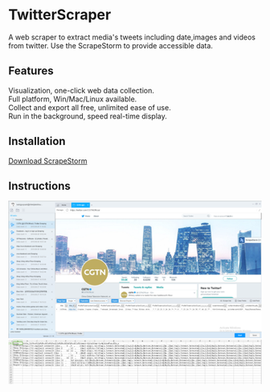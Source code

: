 # TwitterScraper
A web scraper to extract media's tweets including date,images and videos from twitter.  Use the ScrapeStorm to provide accessible data.   
## Features
Visualization, one-click web data collection.  
Full platform, Win/Mac/Linux available.  
Collect and export all free, unlimited ease of use.  
Run in the background, speed real-time display.

## Installation  
[Download ScrapeStorm](http://www.scrapestorm.com/?type=download)  
  
## Instructions
![ScrapeStorm](https://github.com/scrapestorm/TwitterScraper/raw/master/process.png)  
![ScrapeStorm](https://github.com/scrapestorm/TwitterScraper/raw/master/result.png) 
